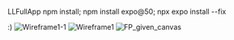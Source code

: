 L L F u l l A p p 
 
npm install;
 npm install expo@50;
npx expo install --fix

:)
![Wireframe1-1](https://github.com/August-Winters/LLFullApp/assets/151769845/b46fd65e-191e-4105-a9f1-d1f7f69c1fbe)
![Wireframe1](https://github.com/August-Winters/LLFullApp/assets/151769845/251b377b-8b2c-49a0-8455-04d1730ac40d)
![FP_given_canvas](https://github.com/August-Winters/LLFullApp/assets/151769845/be8fd127-2c6f-4d9c-a750-ee79c9f750b6)
